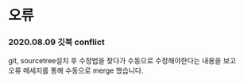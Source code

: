 # 오류

### 2020.08.09 깃북 conflict

git, sourcetree설치 후 수정법을 찾다가 수동으로 수정해야한다는 내용을 보고   
오류 메세지를 통해 수동으로 merge 했습니다.


